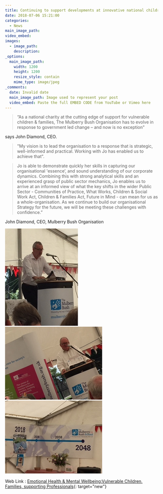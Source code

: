 ```yaml
---
title: Continuing to support developments at innovative national children's charity
date: 2018-07-06 15:21:00
categories:
  - News
main_image_path:
video_embed:
images:
  - image_path:
    description:
_options:
  main_image_path:
    width: 1200
    height: 1200
    resize_style: contain
    mime_type: image/jpeg
_comments:
  date: Invalid date
  main_image_path: Image used to represent your post
  video_embed: Paste the full EMBED CODE from YouTube or Vimeo here
---
```


> “As a national charity at the cutting edge of support for vulnerable children & families, The Mulberry Bush Organisation has to evolve in response to government led change – and now is no exception" <!--base32-c9gq6t9k68pp8vkhe4u78e1dc9gq6t9k68-base32-->

says John Diamond, CEO.

> "My vision is to lead the organisation to a response that is strategic, well-informed and practical. Working with Jo has enabled us to achieve that".

> Jo is able to demonstrate quickly her skills in capturing our organisational 'essence’, and sound understanding of our corporate dynamics. Combining this with strong analytical skills and an experienced grasp of public sector mechanics, Jo enables us to arrive at an informed view of what the key shifts in the wider Public Sector - Communities of Practice, What Works, Children & Social Work Act, Children & Families Act, Future in Mind - can mean for us as a whole-organisation. As we continue to build our organisational Strategy for the future, we will be meeting these challenges with confidence.”

John Diamond, CEO, Mulberry Bush Organisation

![](/uploads/mbo170.jpg)![](/uploads/mbob70-pw.jpg)![](/uploads/mboc-at70.jpg)

Web Link : [Emotional Health & Mental Wellbeing:Vulnerable Children, Families, supporting Professionals](http://www.mulberrybush.org.uk/national-centre/){: target="new"}